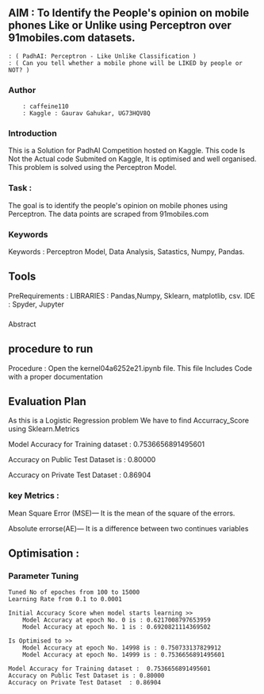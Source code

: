 ## AIM	: To Identify the People's opinion on mobile phones Like or Unlike using Perceptron over 91mobiles.com datasets.
	: ( PadhAI: Perceptron - Like Unlike Classification )
	: ( Can you tell whether a mobile phone will be LIKED by people or NOT? )

### Author	
		: caffeine110
		: Kaggle : Gaurav Gahukar, UG73HQV8Q


### Introduction
This is a Solution for PadhAI Competition hosted on Kaggle.
This code Is Not the Actual code Submited on Kaggle, It is optimised and well organised. 
This problem is solved using the Perceptron Model.

### Task :
The goal is to identify the people's opinion on mobile phones using Perceptron.
The data points are scraped from 91mobiles.com

### Keywords 
Keywords : Perceptron Model, Data Analysis, Satastics, Numpy, Pandas.

## Tools
PreRequirements :
		 LIBRARIES	: Pandas,Numpy, Sklearn, matplotlib, csv.
		 IDE		: Spyder, Jupyter
###
Abstract

## procedure to run
Procedure : 
	Open the kernel04a6252e21.ipynb file.
	This file Includes Code with a proper documentation


## Evaluation Plan
As this is a Logistic Regression problem
We have to find Accurracy_Score using Sklearn.Metrics

Model Accuracy for Training dataset :  0.7536656891495601 

Accuracy on Public Test Dataset is : 0.80000

Accuracy on Private Test Dataset  : 0.86904


### key Metrics :
Mean Square Error (MSE)—
	It is the mean of the square of the errors.

Absolute errorse(AE)—
	It is a difference between two continues variables


## Optimisation :

### Parameter Tuning
	Tuned No of epoches from 100 to 15000
	Learning Rate from 0.1 to 0.0001

	Initial Accuracy Score when model starts learning >>
		Model Accuracy at epoch No. 0 is : 0.6217008797653959 
		Model Accuracy at epoch No. 1 is : 0.6920821114369502

	Is Optimised to >>
		Model Accuracy at epoch No. 14998 is : 0.750733137829912 
		Model Accuracy at epoch No. 14999 is : 0.7536656891495601

	Model Accuracy for Training dataset :  0.7536656891495601 
	Accuracy on Public Test Dataset is : 0.80000
	Accuracy on Private Test Dataset  : 0.86904


